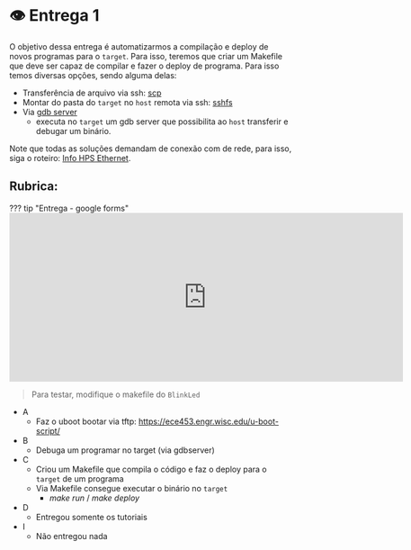 #  👁 Entrega 1

O objetivo dessa entrega é automatizarmos a compilação e deploy de novos programas para o `target`. Para isso, teremos que criar um Makefile que deve ser capaz de compilar e fazer o deploy de programa. Para isso temos diversas opções, sendo alguma delas:

- Transferência de arquivo via ssh: [scp](http://www.hypexr.org/linux_scp_help.php)
- Montar do pasta do `target` no `host` remota via ssh: [sshfs](https://en.wikipedia.org/wiki/SSHFS)
- Via [gdb server](https://www.linux.com/news/remote-cross-target-debugging-gdb-and-gdbserver)
    - executa no `target` um gdb server que possibilita ao `host` transferir e debugar um binário.

Note que todas as soluções demandam de conexão com de rede, para isso,
siga o roteiro: [Info HPS Ethernet](Embarcados-Avancados/info-HPS-ethernet/).

## Rubrica:

??? tip "Entrega - google forms"
    <iframe src="https://docs.google.com/forms/d/e/1FAIpQLScvVsml2iFkIOfIB3gskadaUad-5tnm6a7LGieXmocNEswqTw/viewform?embedded=true" width="700" height="300" frameborder="0" marginheight="0" marginwidth="0">Loading…</iframe>

> Para testar, modifique o makefile do `BlinkLed`

- A 
    - Faz o uboot bootar via tftp: https://ece453.engr.wisc.edu/u-boot-script/
- B
    - Debuga um programar no target (via gdbserver)
- C
    - Criou um Makefile que compila o código e faz o deploy para o `target` de um programa
    - Via Makefile consegue executar o binário no `target`
        - *make run* / *make deploy*
- D 
    - Entregou somente os tutoriais
- I
    - Não entregou nada
